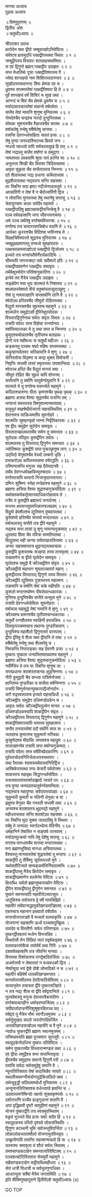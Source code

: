 मागचा अध्याय  
पुढचा अध्याय  
  
॥ विष्णुपुराणम् ॥  
द्वितीयः अंशः  
॥ चतुर्थोऽध्यायः ॥  
  
श्रीपराशर उवाच  
क्षारोदेन यथा द्वीपो जम्बूसञ्ज्ञोऽभिवेष्टितः ।  
संवेष्ट्य क्षारमुदधिं प्लक्षद्वीपस्तथा स्थितः ॥ १ ॥  
जम्बूद्वीपस्य विस्तारः शतसाहस्रसम्मितः ।  
स एवं द्विगुणो ब्रह्मन् प्लक्षद्वीप उदाहृतः ॥ २ ॥  
सप्त मेधातिथेः पुत्राः प्लक्षद्वीपेश्वरस्य वै ।  
ज्येष्ठ शान्तहयो नाम शिशिरस्तदनन्तरः ॥ ३ ॥  
सुखोदयस्तथानन्दः शिवः क्षेमक एव च ।  
ध्रुवश्च सप्तमस्तेषां प्लक्षद्वीपेश्वरा हि ते ॥ ४ ॥  
पूर्वं शान्तहयं वर्षं शिशिरं च सुखं तथा ।  
आनन्दं च शिवं चैव क्षेमकं ध्रुवमेव च ॥ ५ ॥  
मर्यादाकारकास्तेषां तथान्ये वर्षपर्वताः ।  
सप्तैव तेषां नामानि शृणुष्व मुनिसत्तम ॥ ६ ॥  
गोमदेश्चैव चन्द्रश्च नारदो दुन्दुभिस्तथा ।  
सोमकः सुमनाश्चैव वैभ्राजश्चैव सप्तमः ॥ ७ ॥  
वर्षाचलेषु रम्येषु वर्षेष्वेतेषु चानघाः ।  
वसन्ति देवगन्धर्वसहिताः सततं प्रजाः ॥ ८ ॥  
तेषु पुण्या जनपदाश्चिराच्च म्रियते जनः ।  
नाधयो व्याधयो वापि सर्वकालसुखं हि तत् ॥ ९ ॥  
तेषां नद्यस्तु सप्तैव वर्षाणां च समुद्रगाः ।  
नामतस्ताः प्रवक्ष्यामि श्रुताः पापं हरन्ति याः ॥ १० ॥  
अनुतप्ता शिखी चैव विपाशा त्रिदिवाक्लमा ।  
अमृता सुकृता चैव सप्तैतास्तत्र निम्नगाः ॥ ११ ॥  
एते शैलास्तथा नद्यः प्रधानाः कथितास्तव ।  
क्षुद्रशैलास्तथा नद्यस्तत्र सन्ति सहस्रशः ।  
ताः पिबन्ति सदा हृष्टा नदीर्जनपदास्तुते ॥ १२ ॥  
अपसर्पिणी न तेषां वै न चैवोत्सर्पिणी द्विज ।  
न त्वेवास्ति युगावस्था तेषु स्थानेषु सप्तसु ॥ १३ ॥  
त्रेतायुगसमः कालः सर्वदैव महामते ।  
प्लक्षद्वीपादिषु ब्रह्मञ्छाकद्वीपान्तिकेषु वै ॥ १४ ॥  
पञ्च वर्षसहस्राणि जना जीवन्त्यनामयाः ।  
धर्मः पञ्च तथैतेषु वर्णाश्रमविभागशः ॥ १५ ॥  
वर्णाश्च तत्र चत्वारस्तान्निबोध वदामि ते ॥ १६ ॥  
आर्यकाः कुरराश्चैव विदिश्या भाविनश्च ते ।  
विप्रक्षत्रिवैश्यास्ते शूद्राश्च मुनिसत्तम ॥ १७ ॥  
ज्मबूवृक्षप्रमाणस्तु तन्मध्ये सुमहांस्तरुः ।  
प्लक्षस्तन्नामसञ्ज्ञोऽयं प्लक्षद्वीपो द्विजोत्तम ॥ १८ ॥  
इज्यते तत्र भगवांस्तैर्वर्णैरार्यकादिभिः ।  
सीमरूपि जगत्स्त्रष्टा सर्वः सर्वेश्वरो हरिः ॥ १९ ॥  
प्लक्षद्वीपप्रमाणेन प्लक्षद्वीपः समावृतः ।  
तथैवेक्षुरमोदेन परिवेषानुकारिणा ॥ २० ॥  
इत्येवं तव मैत्रेय प्लक्षद्वीप उदाहृतः ।  
सङ्क्षेपेण मया भूयः शाल्मलं मे निशामय ॥ २१ ॥  
शाल्मलस्येश्वरो वीरो वपुष्मांस्तत्सुताञ्छृणु ।  
तेषां तु नामसञ्ज्ञानि सप्तवर्षाणि तानि वै ॥ २२ ॥  
श्वेतोऽथ हरितश्चैव जीमूतो रोहितस्तथा ।  
वैद्युतो मानसश्चैव सुप्रभश्च महामुने ॥ २३ ॥  
शाल्मलेन समुद्रोऽसौ द्वीपेनेक्षुरसोदकः ।  
विस्तारद्विगुणेनाथ सर्वतः संवृतः स्थितः ॥ २४ ॥  
तत्रापि पर्वताः सप्त विज्ञेया रत्नयोनयः ।  
वर्षाभिव्यञ्जका ये तु तथा सप्त च निम्नगाः ॥ २५ ॥  
कुमुदश्चचोन्नतश्चैव तृतीयश्च बलाहकः ।  
द्रोणो यत्र महौषध्यः स चतुर्थो महीधरः ॥ २६ ॥  
कङ्कस्तु पञ्चमः षष्ठो महिषः सप्तमस्तथा ।  
ककुद्मान्पर्वतवरः सरिन्नामानि मे शृणु ॥ २७ ॥  
योनिस्तोया वितृष्णा च चन्द्रा मुक्ता विमोचनी ।  
निवृत्तिः सप्तमी तासां स्मृतास्ताः पापशान्तिदाः ॥ २८ ॥  
श्वेतञ्च हरितं चैव वैद्युतं मानसं तथा ।  
जीमूतं रोहितं चैव सुप्रभं चापि शोभनम् ।  
सप्तैतानि तु वर्षाणि चातुर्वर्ण्ययुतानि वै ॥ २९ ॥  
शाल्मले ये तु वर्णाश्च वसन्त्येते महामुने ।  
कपिलाश्चारुणाः पीताः कृष्णाश्चैव पृथक् पृथक् ॥ ३० ॥  
ब्रह्मणाः क्षत्रया वैश्याः शुद्राश्चैव यजन्ति तम् ।  
भगवन्तं समस्तस्य विष्णुमात्मानमव्ययम् ।  
वायुभूतं मखश्रेष्ठैर्यज्वानो यज्ञसंस्थितिम् ॥ ३१ ॥  
देवानामत्र सान्निध्यमतीव सुमनोहरे ।  
शाल्मलिः सुमहान्वृक्षो नाम्ना निर्वृतिकारकः ॥ ३२ ॥  
एष द्वीपः समुद्रेण सुरोदेन समावृतः ।  
विस्ताराच्छाल्मलस्यैव समेन तु समन्ततः ॥ ३३ ॥  
सुरोदकः परिवृतः कुशद्वीपेन सर्वतः ।  
शाल्मलस्य तु विस्तराद् द्विगुणेन समन्ततः ॥ ३४ ॥  
ज्योतिष्मतः कुशद्वीपे सप्त पुत्राञ्छृणुष्व तान् ॥ ३५ ॥  
उद्‌भिदो वेणुमांश्चैव वेरथो लम्बनो धृतिः ।  
प्रभाकरोऽथ कपिलस्तन्नामा वर्षपद्धतिः ॥ ३६ ॥  
तस्मिन्वसन्ति मनुजाः सह दैतेयदानवैः ।  
तथैव देवगन्धर्वयक्षकिम्पुरुषादयः ॥ ३७ ॥  
वर्णास्तत्रापि चत्वारो निजानुष्ठानतत्पराः ।  
दमिनः शुष्मिणः स्नेहा मन्देहाश्च महामुने ॥ ३८ ॥  
ब्रह्मणाः क्षत्रिया वैश्याः शूद्राश्चानुक्रमोदिताः ॥ ३९ ॥  
यथोक्तकर्मकर्तृत्वात्स्वाधिकारोक्षयाय ते ।  
तत्रैव तं कुशद्वीपे ब्रह्मरूपं जनार्दनम् ।  
यजन्तः क्षपयन्त्युग्रमधिकारफलप्रदम् ॥ ४० ॥  
विद्रुमो हेमशैलश्च द्युतिमान् पुष्पवांस्तथा ।  
कुशशयो हरिश्चैव सप्तमो मन्दराचलः ॥ ४१ ॥  
वर्षाचलास्तु सप्तैते तत्र द्वीपे महामुने ।  
नद्यश्च सप्त तासां तु शृणु नामान्यनुक्रमात् ॥ ४२ ॥  
धूतपापा शिवा चैव पवित्रा सम्मतिस्तथा ।  
विद्युदम्भा मही चान्या सर्वपापहरास्त्विमाः ॥ ४३ ॥  
अन्याः सहस्रशस्तत्र क्षुद्रनद्यस्तथाचलाः ।  
कुशद्वीपे कुशस्तम्बः सञ्ज्ञया तस्य तत्स्मृतम् ॥ ४४ ॥  
तत्प्रमाणेन स द्वीपो घृतोदेन समावृतः ।  
घृतोदश्च समुद्रो वै क्रौञ्चद्वीपेन संवृतः ॥ ४५ ॥  
क्रौञ्चद्वीपो महाभाग श्रुयताञ्चापरो महान् ।  
कुशद्वीपस्य विस्ताराद् द्विगुणो यस्य विस्तरः ॥ ४६ ॥  
क्रौञ्चद्वीपे द्युतिमतः पुत्रास्तस्य महात्मनः ।  
तन्नामानि च वर्षाणि तेषां चक्रे महीपतिः ॥ ४७ ॥  
कुशलो मन्दगश्चोष्णः पीवरोथान्धकारकः ।  
मुनिश्च दुन्दुभिश्चैव सप्तैते तत्सुता मुने ॥ ४८ ॥  
तत्रापि देवगन्धर्वसेविताः सुमनोहराः ।  
वर्षाचला महाबुद्धे तेषां नामानि मे शृणु ॥ ४९ ॥  
क्रौञ्चश्च वामनश्चैव तृतीयश्चान्धकारकः ।  
चतुर्थो रत्नशैलश्च स्वाहिनी हयसन्निभः ॥ ५० ॥  
दिवावृत्पञ्चमश्चात्र तथान्यः पुण्डरीकवान् ।  
दुन्दुभिश्च महाशैलो द्विगुणास्ते परस्परम् ।  
द्वीपा द्वीपेषु ये शैला यथा द्वीपानि ते तथा ॥ ५१ ॥  
वर्षेष्वेतेषु रम्येषु तथा शैलवरेषु च ।  
निवसन्ति निरातङ्काः सह देवगणैः प्रजाः ॥ ५२ ॥  
पुष्कराः पुष्कला धन्यास्तिष्याख्याश्च महामुने ।  
ब्रह्मणाः क्षत्रिया वैश्याः शुद्राश्चानुक्रमोदिताः ॥ ५३ ॥  
नदीर्मैत्रेय ते तत्र याः पिबन्ति शृणुष्व ताः ।  
सप्तप्रधानाः शतशस्तत्रान्याः क्षुद्रनिम्नगाः ॥ ५४ ॥  
गौरी कुमुद्वती चैव सन्ध्या रात्रिर्मनोजवा ।  
क्षान्तिश्च पुण्डरीका च सप्तैता वर्षनिम्नगाः ॥ ५५ ॥  
तत्रापि विष्णुर्भगवान्पुष्काराद्यैर्जानार्दनः ।  
यागै रुद्रस्वरूपश्च इज्यते यज्ञसन्निधौ ॥ ५६ ॥  
क्रौञ्चद्वीपः समुद्रेण दधिमण्डोदकेन च ।  
आवृतः सर्वतः क्रौञ्चद्वीपतुल्येन मानतः ॥ ५७ ॥  
दधिमण्डोदकश्चापि शाकद्वीपेन संवृतः ।  
क्रौञ्चद्वीपस्य विस्ताराद् द्विगुणेन महामुने ॥ ५८ ॥  
शाकद्वीपेश्वरस्यापि भव्यस्य सुमहात्मनः ।  
सप्तैव तनयास्तेषां ददौ वर्षाणि सप्त सः ॥ ५९ ॥  
जलदश्च कुमारश्च सुकुमारो मरीचकः ।  
कुसुमोदश्च मौदाकिः सप्तमश्च महाद्रुमः ॥ ६० ॥  
तत्सञ्ज्ञान्येव तत्रापि सप्त वर्षाण्यनुक्रमात् ।  
तत्रापि पर्वताः सप्त वर्षविच्छेदकारिणः ॥ ६१ ॥  
पूर्वस्तत्रोदयगिरिर्जलाधारस्तथापरः ।  
तथा रैवतकः श्यामस्तथैवास्तगिरिर्द्विज ।  
आम्बिकेयस्तथा रम्यः केसरी पर्वतोत्तमः ॥ ६२ ॥  
शाकस्तत्र महावृक्षः सिद्धगन्धर्वसेवितः ।  
यत्रत्यवातसंस्पार्शादाह्लादो जायते परः ॥ ६३ ॥  
तत्र पुण्या जनपदाश्चातुर्वर्ण्यसमन्विताः ।  
नद्यश्चात्र महापुण्याः सर्वपापभयापहाः ॥ ६४ ॥  
सुकुमारी कुमारी च नलिनी धेनुका च या ।  
इक्षुश्च वेणुका चैव गभस्ती सप्तमी तथा ॥ ६५ ॥  
अन्याश्च शतशस्तत्र क्षुद्रनद्यो महामुने ।  
महीधरास्तथा सन्ति शतशोऽथ सहस्रशः ॥ ६६ ॥  
ताः पिबन्ति मुदा युक्ता जलदादिषु ये स्थिताः ।  
वर्षषु ते जनपदाः स्वर्गादभ्येत्य मेदिनीम् ॥ ६७ ॥  
धर्महानिर्न तेष्वस्ति न सङ्घर्षः परस्परम् ।  
मर्यादाव्युत्क्रमो नापि तेषु देशेषु सप्तसु ॥ ६८ ॥  
मगाश्च मागधाश्चैव मानसा मन्दगास्तथा ।  
मगा ब्रह्मणभूयिष्ठा मागधाः क्षत्रियास्तथा ।  
वैश्यास्तु मानसास्तेषां शूद्रास्तेषां तु मन्दगाः ॥ ६९ ॥  
शाकद्वीपे तु तैर्विष्णुः सूर्यरूपधरो मुने ।  
यथोक्तौरिज्यते सम्यक्‌कर्मभिर्नियतात्मभिः ॥ ७० ॥  
शाकद्वीपस्तु मैत्रेय क्षिरोदेन समावृतः ।  
शाकद्वीपप्रमाणेन वलयेनेव वेष्टितः ॥ ७१ ॥  
क्षिराब्धिः सर्वतो ब्रह्मन्पुष्कराख्येन वेष्टितः ।  
द्वीपेन शाकद्वीपात्तु द्वीगुणेन समन्ततः ॥ ७२ ॥  
पुष्करे सवनस्यापि महावीरोऽभवत्सुतः ।  
धातुकिश्च तयोस्तत्र द्वे वर्षे नामचिह्निते ।  
महावीरं तथैवान्यद्धातुकीखण्डसञ्ज्ञितम् ॥ ७३ ॥  
एकश्चात्र महाभाग प्रख्यातो वर्षपर्वतः ।  
मानासोत्तरसञ्ज्ञो वै मध्यतो वलयाकृतिः ॥ ७४ ॥  
योजनानां सहस्राणि ऊर्ध्वं पञ्चाशदुच्छ्रितः ।  
तावदेव च विस्तीर्णः सर्वतः परिमण्डलः ॥ ७५ ॥  
पुष्करद्वीपवलयं मध्येन विभजन्निव ।  
स्थितोसौ तेन विछिन्नं जातं तद्वर्षकद्वयम् ॥ ७६ ॥  
वलयाकारमेकैकं तयोर्वर्षं तथा गिरिः ॥ ७७ ॥  
दशवर्षसहस्राणि तत्र जीवन्ति मानवाः ।  
विरामया विशोकाश्च रागद्वेषादिवर्जिताः ॥ ७८ ॥  
अधमोत्तमौ न तेष्वास्तां न वध्यवधकौ द्विज ।  
नेर्ष्यासूया भयं द्वेषो दोषो लोभादिको न च ॥ ७९ ॥  
महावीरं बहिर्वर्षं धातकीखण्डमन्ततः ।  
मानसोत्तरशौलस्य देवदैत्यादिसेवितम् ॥ ८० ॥  
सत्यानृतेन तत्रास्तां द्वीपे पुष्करसञ्ज्ञिते ।  
न तत्र नद्यः शैला वा द्वीपे वर्षद्वयान्विते ॥ ८१ ॥  
तुल्यवेषास्तु मनुजा देवास्तत्रैकरूपिणः ।  
वर्णाश्रमाचारहीनं धर्माचरणवर्जितम् ॥ ८२ ॥  
त्रयीवार्तादण्डनीतिशुश्रूषारहितञ्च यत् ।  
वर्षद्वयं तु मैत्रेय भौमः स्वर्गोऽयमुत्तमः ॥ ८३ ॥  
सर्वर्तुसुखदः कालो जरारोगादिवर्जितः ।  
धातकीखण्डसञ्ज्ञेऽथ महावीरे च वै मुने ॥ ८४ ॥  
न्यग्रोधः पुष्करद्वीपे ब्रह्मणः स्थानमुत्तमम् ।  
तस्मिन्नवसति ब्रह्मा पूज्यमानः सुरासुरैः ॥ ८५ ॥  
स्वादूदकेनोदधिना पुष्करः परिवेष्टितः ।  
समेन पुष्करस्यैव विस्तारान्मण्डलं तथा ॥ ८६ ॥  
एवं द्वीपाः समुद्रैश्च सप्त सप्तभिरावृताः ।  
द्वीपश्चैव समुद्रश्च समानो द्विगुणौ परौ ॥ ८७ ॥  
पयांसि सर्वदा सर्वसमुद्रेषु समानि वै ।  
न्यूनातिरिक्तता तेषां कदाचिन्नैव जायते ॥ ८८ ॥  
स्थालीस्थमग्नीसंयोगादुद्रेकिसलिले यथा ।  
तथेन्दुवृद्धौ सलिलमम्भोधौ मुनिसत्तम ॥ ८९ ॥  
अन्यूनानतिरिक्ताश्च वर्धन्त्यापो ह्रसन्ति च ।  
उदयास्तमनेष्विन्दोः पक्षयोः शुक्लकृष्णयोः ॥ ९० ॥  
दशोत्तराणि पञ्चैव ह्यङ्गुलानां शतानि वै ।  
अपां वृद्धिक्षयौ दृष्टौ सामुद्रीणां महामुने ॥ ९१ ॥  
भोजनं पुष्करद्वीपे तत्र स्वयमुपस्थितम् ।  
षड्रसं भुञ्जते विप्र प्रजाः सर्वाः सदैव हि ॥ ९२ ॥  
स्वादूदकस्य परितो दृश्यते लोकसंस्थितिः ।  
द्विगुणा काञ्चनी भूमिः सर्वजन्तुविवर्जिता ॥ ९३ ॥  
लोकालोकस्ततश्शैलो योजनायुतविस्तृतः ।  
उच्छ्रायेणापि तावन्ति सहस्राण्यचलो हि सः ॥ ९४ ॥  
ततस्तमः समावृत्य तं शौलं सर्वतः स्थितम् ।  
तमश्चाण्डकटाहेन समन्तात्परिवेष्टितम् ॥ ९५ ॥  
पञ्चशत्कोटिविस्तारा सेयमुर्वी महामुने ।  
सहैवाण्डकटाहेन सद्वीपाब्धिमहीधरा ॥ ९६ ॥  
सेयं धात्री विधात्री च सर्वभूतगुणाधिका ।  
आधारभूता सर्वेषां मैत्रेय जगतामिति ॥ ९७ ॥  
इति श्रीविष्णुमहापुराणे द्वितीयेंऽशे चतुर्थोऽध्यायः (४)  
  
  
  
GO TOP
